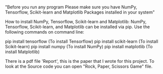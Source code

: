 "Before you run any program Please make sure you have NumPy, Tensorflow, Scikit-learn and Matplotlib Packages installed in your system"

How to install NumPy, Tensorflow, Scikit-learn and Matplotlib:
NumPy, Tensorflow, Scikit-learn, and Matplotlib can be installed via pip. Use the following commands on command line:

  pip install tensorflow (To install Tensorflow)
  pip install scikit-learn (To install Scikit-learn)
  pip install numpy  (To install NumPy)
  pip install matplotlib (To install Matplotlib)

There is a pdf file 'Report', this is the paper that I wrote for this project.
To look at the Source code you can open "Rock, Paper, Scissors Game" file.
